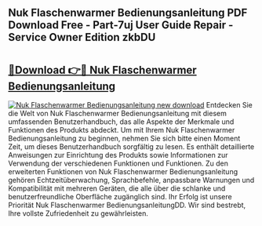 ## Nuk Flaschenwarmer Bedienungsanleitung PDF Download Free - Part-7uj User Guide Repair - Service Owner Edition zkbDU

# <h2><a href="http://df0iwx.blite.top/?on=Nuk+Flaschenwarmer+Bedienungsanleitung">🔗Download 👉🔴 Nuk Flaschenwarmer Bedienungsanleitung</a></h2>

[![Nuk Flaschenwarmer Bedienungsanleitung new download](https://i.imgur.com/lujVjoI.png)](http://df0iwx.blite.top/?on=Nuk+Flaschenwarmer+Bedienungsanleitung)
Entdecken Sie die Welt von Nuk Flaschenwarmer Bedienungsanleitung mit diesem umfassenden Benutzerhandbuch, das alle Aspekte der Merkmale und Funktionen des Produkts abdeckt. Um mit Ihrem Nuk Flaschenwarmer Bedienungsanleitung zu beginnen, nehmen Sie sich bitte einen Moment Zeit, um dieses Benutzerhandbuch sorgfältig zu lesen. Es enthält detaillierte Anweisungen zur Einrichtung des Produkts sowie Informationen zur Verwendung der verschiedenen Funktionen und Funktionen. Zu den erweiterten Funktionen von Nuk Flaschenwarmer Bedienungsanleitung gehören Echtzeitüberwachung, Sprachbefehle, anpassbare Warnungen und Kompatibilität mit mehreren Geräten, die alle über die schlanke und benutzerfreundliche Oberfläche zugänglich sind. Ihr Erfolg ist unsere Priorität Nuk Flaschenwarmer BedienungsanleitungDD. Wir sind bestrebt, Ihre vollste Zufriedenheit zu gewährleisten.
